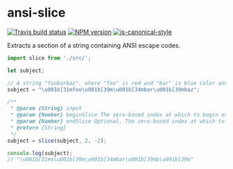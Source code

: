 # ansi-slice

[![Travis build status](http://img.shields.io/travis/gajus/ansi-slice/master.svg?style=flat)](https://travis-ci.org/gajus/ansi-slice)
[![NPM version](http://img.shields.io/npm/v/ansi-slice.svg?style=flat)](https://www.npmjs.com/package/ansi-slice)
[![js-canonical-style](https://img.shields.io/badge/code%20style-canonical-brightgreen.svg?style=flat)](https://github.com/gajus/canonical)

Extracts a section of a string containing ANSI escape codes.

```js
import slice from './src/';

let subject;

// A string "foobarbaz", where "foo" is red and "bar" is blue color and "baz" is reseted to the default.
subject = "\u001b[31mfoo\u001b[39m\u001b[34mbar\u001b[39mbaz";

/**
 * @param {String} input
 * @param {Number} beginSlice The zero-based index at which to begin extraction.
 * @param {Number} endSlice Optional. The zero-based index at which to end extraction.
 * @return {String}
 */
subject = slice(subject, 2, -2);

console.log(subject);
// "\u001b[31mo\u001b[39m\u001b[34mbar\u001b[39mb\u001b[39m"
```
